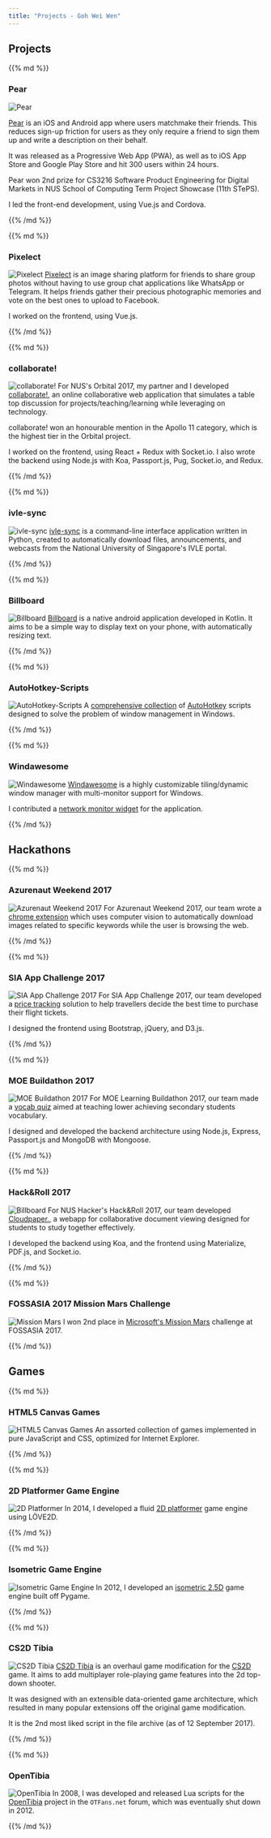 ```yaml
---
title: "Projects - Goh Wei Wen"
---
```


## Projects

<div>
{{% md %}}

### Pear

![Pear](/images/pear.png)

[Pear](https://github.com/Pear-App/pear-client) is an iOS and Android app where users matchmake their friends. This reduces sign-up friction for users as they only require a friend to sign them up and write a description on their behalf.

It was released as a Progressive Web App (PWA), as well as to iOS App Store and Google Play Store and hit 300 users within 24 hours.

Pear won 2nd prize for CS3216 Software Product Engineering for Digital Markets in NUS School of Computing Term Project Showcase (11th STePS).

I led the front-end development, using Vue.js and Cordova.

{{% /md %}}

</div>

<div>
{{% md %}}

### Pixelect

![Pixelect](/images/pixelect.png)
[Pixelect](https://github.com/anaprimawaty/pixelect) is an image sharing platform for friends to share group photos without having to use group chat applications like WhatsApp or Telegram. It helps friends gather their precious photographic memories and vote on the best ones to upload to Facebook.

I worked on the frontend, using Vue.js.

{{% /md %}}

</div>

<div>
{{% md %}}

### collaborate!

![collaborate!](/images/collaborate.png)
For NUS's Orbital 2017, my partner and I developed [collaborate!](https://github.com/goweiwen/collaborate), an online collaborative web application that simulates a table top discussion for projects/teaching/learning while leveraging on technology.

collaborate! won an honourable mention in the Apollo 11 category, which is the highest tier in the Orbital project.

I worked on the frontend, using React + Redux with Socket.io. I also wrote the backend using Node.js with Koa, Passport.js, Pug, Socket.io, and Redux.

{{% /md %}}

</div>

<div>
{{% md %}}

### ivle-sync

![ivle-sync](/images/ivle.png)
[ivle-sync](https://github.com/goweiwen/ivle-sync) is a command-line interface application written in Python, created to automatically download files, announcements, and webcasts from the National University of Singapore's IVLE portal.

{{% /md %}}

</div>

<div>
{{% md %}}

### Billboard

![Billboard](/images/android-kotlin.png)
[Billboard](https://github.com/goweiwen/billboard) is a native android application developed in Kotlin. It aims to be a simple way to display text on your phone, with automatically resizing text.

{{% /md %}}

</div>

<div>
{{% md %}}

### AutoHotkey-Scripts

![AutoHotkey-Scripts](/images/ahk.png)
A [comprehensive collection](https://github.com/goweiwen/AutoHotkey-Scripts) of [AutoHotkey](https://autohotkey.com) scripts designed to solve the problem of window management in Windows.

{{% /md %}}

</div>

<div>
{{% md %}}

### Windawesome

![Windawesome](/images/windawesome.png)
[Windawesome](https://github.com/cosmomill/windawesome) is a highly customizable tiling/dynamic window manager with multi-monitor support for Windows.

I contributed a [network monitor widget](https://github.com/cosmomill/windawesome/blob/master/CONTRIBUTORS.txt) for the application.

{{% /md %}}

</div>

## Hackathons

<div>
{{% md %}}

### Azurenaut Weekend 2017

![Azurenaut Weekend 2017](/images/azurenaut.png)
For Azurenaut Weekend 2017, our team wrote a [chrome extension](https://github.com/goweiwen/azurenaut-hedgehog) which uses computer vision to automatically download images related to specific keywords while the user is browsing the web.

{{% /md %}}

</div>

<div>
{{% md %}}

### SIA App Challenge 2017

![SIA App Challenge 2017](/images/sia-app-challenge.png)
For SIA App Challenge 2017, our team developed a [price tracking](https://github.com/nixxholas/Appchallenge-SIA) solution to help travellers decide the best time to purchase their flight tickets.

I designed the frontend using Bootstrap, jQuery, and D3.js.

{{% /md %}}

</div>

<div>
{{% md %}}

### MOE Buildathon 2017

![MOE Buildathon 2017](/images/moe-buildathon.png)
For MOE Learning Buildathon 2017, our team made a [vocab quiz](https://github.com/JingYenLoh/buildathon-2017) aimed at teaching lower achieving secondary students vocabulary.

I designed and developed the backend architecture using Node.js, Express, Passport.js and MongoDB with Mongoose.

{{% /md %}}

</div>

<div>
{{% md %}}

### Hack&Roll 2017

![Billboard](/images/cloudpaper.png)
For NUS Hacker's Hack&Roll 2017, our team developed [Cloudpaper.](https://github.com/goweiwen/cloudpaper), a webapp for collaborative document viewing designed for students to study together effectively.

I developed the backend using Koa, and the frontend using Materialize, PDF.js, and Socket.io.

{{% /md %}}

</div>

<div>
{{% md %}}

### FOSSASIA 2017 Mission Mars Challenge

![Mission Mars](/images/mission-mars.png)
I won 2nd place in [Microsoft's Mission Mars](https://missionmars.microsoft.com/) challenge at FOSSASIA 2017.

{{% /md %}}

</div>

## Games

<div>
{{% md %}}

### HTML5 Canvas Games

![HTML5 Canvas Games](/images/html5-canvas-games.png)
An assorted collection of games implemented in pure JavaScript and CSS, optimized for Internet Explorer.

{{% /md %}}

</div>

<div>
{{% md %}}

### 2D Platformer Game Engine

![2D Platformer](/images/2d-platformer.png)
In 2014, I developed a fluid [2D platformer](https://www.youtube.com/watch?v=cfrthWrX66k) game engine using LÖVE2D.

{{% /md %}}

</div>

<div>
{{% md %}}

### Isometric Game Engine

![Isometric Game Engine](/images/pygame-isometric.png)
In 2012, I developed an [isometric 2.5D](https://www.youtube.com/watch?v=CPFXg0VK-GY) game engine built off Pygame.

{{% /md %}}

</div>

<div>
{{% md %}}

### CS2D Tibia

![CS2D Tibia](/images/cs2d-tibia.jpg)
[CS2D Tibia](http://unrealsoftware.de/files_show.php?file=1135) is an overhaul game modification for the [CS2D](http://www.cs2d.com/) game. It aims to add multiplayer role-playing game features into the 2d top-down shooter.

It was designed with an extensible data-oriented game architecture, which resulted in many popular extensions off the original game modification.

It is the 2nd most liked script in the file archive (as of 12 September 2017).

{{% /md %}}

</div>

<div>
{{% md %}}

### OpenTibia

![OpenTibia](/images/opentibia.png)
In 2008, I was developed and released Lua scripts for the [OpenTibia](https://github.com/opentibia-xx/otserv) project in the `OTFans.net` forum, which was eventually shut down in 2012.

{{% /md %}}

</div>
